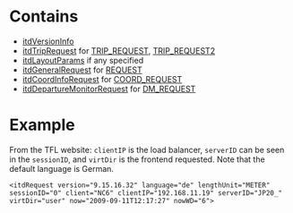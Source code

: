 # Contains #

  * [itdVersionInfo](itdVersionInfo.md)
  * [itdTripRequest](itdTripRequest.md) for [TRIP\_REQUEST](TRIP_REQUEST.md), [TRIP\_REQUEST2](TRIP_REQUEST2.md)
  * [itdLayoutParams](itdLayoutParams.md) if any specified
  * [itdGeneralRequest](itdGeneralRequest.md) for [REQUEST](REQUEST.md)
  * [itdCoordInfoRequest](itdCoordInfoRequest.md) for [COORD\_REQUEST](COORD_REQUEST.md)
  * [itdDepartureMonitorRequest](itdDepartureMonitorRequest.md) for [DM\_REQUEST](DM_REQUEST.md)



# Example #

From the TFL website: `clientIP` is the load balancer, `serverID` can be seen in the `sessionID`, and `virtDir` is the frontend requested.  Note that the default language is German.

`<itdRequest version="9.15.16.32" language="de" lengthUnit="METER" sessionID="0" client="NC6" clientIP="192.168.11.19" serverID="JP20_" virtDir="user" now="2009-09-11T12:17:27" nowWD="6">`